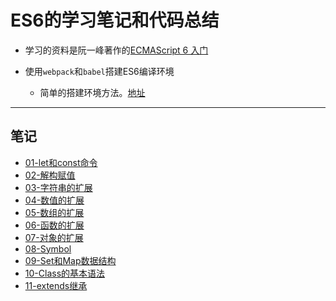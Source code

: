 # ES6的学习笔记和代码总结

+ 学习的资料是阮一峰著作的[ECMAScript 6 入门](http://es6.ruanyifeng.com/)

+ 使用`webpack`和`babel`搭建ES6编译环境
  + 简单的搭建环境方法。[地址](https://github.com/youngle316/ES6-webpack-Demo)

---

## 笔记

+ [01-let和const命令](https://github.com/youngle316/ES6-Note/blob/master/src/note/01_let_and_const_command.md)
+ [02-解构赋值](https://github.com/youngle316/ES6-Note/blob/master/src/note/02_destructuring_assignment.md)
+ [03-字符串的扩展](https://github.com/youngle316/ES6-Note/blob/master/src/note/03_String_extension.md)
+ [04-数值的扩展](https://github.com/youngle316/ES6-Note/blob/master/src/note/04_Number_extension.md)
+ [05-数组的扩展](https://github.com/youngle316/ES6-Note/blob/master/src/note/05_Array_extension.md)
+ [06-函数的扩展](https://github.com/youngle316/ES6-Note/blob/master/src/note/06_function_extension.md)
+ [07-对象的扩展](https://github.com/youngle316/ES6-Note/blob/master/src/note/07_object_extension.md)
+ [08-Symbol](https://github.com/youngle316/ES6-Note/blob/master/src/note/08_Symbol.md)
+ [09-Set和Map数据结构](https://github.com/youngle316/ES6-Note/blob/master/src/note/09_SetAndMap.md)
+ [10-Class的基本语法](https://github.com/youngle316/ES6-Note/blob/master/src/note/10_class_basic_usage.md)
+ [11-extends继承](https://github.com/youngle316/ES6-Note/blob/master/src/note/11_extends.md)

